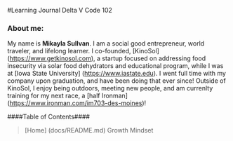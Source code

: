#Learning Journal Delta V Code 102

### About me:
My name is **Mikayla Sullvan**. I am a social good entrepreneur, world traveler, and lifelong learner.  I co-founded, [KinoSol] (https://www.getkinosol.com), a startup focused on addressing food insecurity via solar food dehydrators and educational program, while I was at [Iowa State University] (https://www.iastate.edu). I went full time with my company upon graduation, and have been doing that ever since! Outside of KinoSol, I enjoy being outdoors, meeting new people, and am currenlty training for my next race, a [half Ironman] (https://www.ironman.com/im703-des-moines)! 

####Table of Contents####
> [Home] (docs/README.md)
> Growth Mindset
